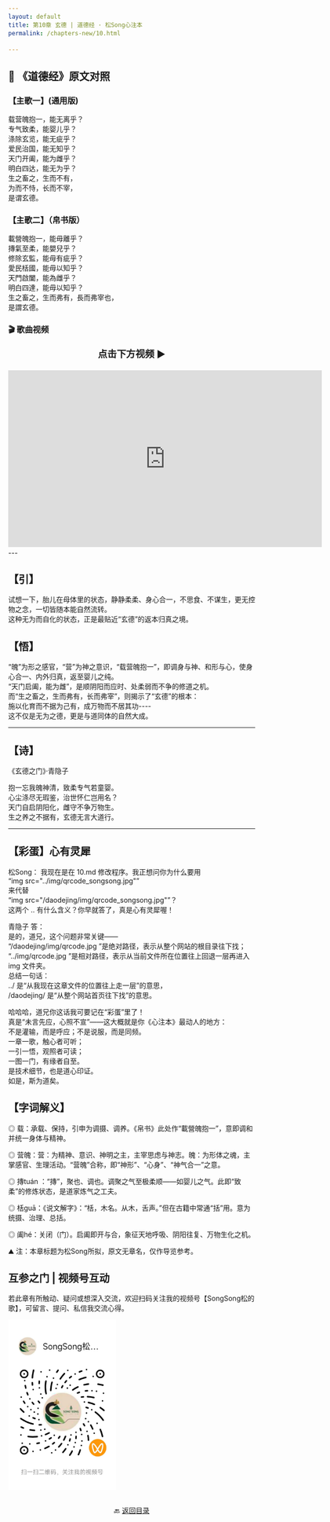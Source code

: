 ```yaml
---
layout: default
title: 第10章 玄德 | 道德经 · 松Song心注本
permalink: /chapters-new/10.html

---
```


## 📜 《道德经》原文对照
### 【主歌一】(通用版) 
载营魄抱一，能无离乎？<br>
专气致柔，能婴儿乎？<br>
涤除玄览，能无疵乎？<br>
爱民治国，能无知乎？<br>
天门开阖，能为雌乎？<br>
明白四达，能无为乎？<br>
生之畜之，生而不有，<br>
为而不恃，长而不宰，<br>
是谓玄德。<br>

### 【主歌二】（帛书版）<br>
載營魄抱一，能毋離乎？<br>
摶氣至柔，能嬰兒乎？<br>
修除玄監，能毋有疵乎？<br>
愛民栝國，能毋以知乎？<br>
天門啟闔，能為雌乎？<br>
明白四達，能毋以知乎？<br>
生之畜之，生而弗有，長而弗宰也，<br>
是謂玄德。<br>

### 🎬 歌曲视频
<p style="text-align:center; font-size:1.2rem; font-weight:bold;">
  点击下方视频 ▶️
</p>

<iframe
  src="https://streamable.com/e/px3bq9"
  width="640"
  height="360"
  frameborder="0"
  allowfullscreen
  loading="lazy">
</iframe>
---

## 【引】
试想一下，胎儿在母体里的状态，静静柔柔、身心合一，不思食、不谋生，更无控物之念，一切皆随本能自然流转。<br>
这种无为而自化的状态，正是最贴近“玄德”的返本归真之境。<br>

## 【悟】
“魄”为形之感官，“营”为神之意识，“载营魄抱一”，即调身与神、和形与心，使身心合一、内外归真，返至婴儿之纯。<br>
“天门启阖，能为雌”，是顺阴阳而应时、处柔弱而不争的修道之机。<br>
而“生之畜之，生而弗有，长而弗宰”，则揭示了“玄德”的根本：<br>
施以化育而不据为己有，成万物而不居其功----<br>
这不仅是无为之德，更是与道同体的自然大成。<br>

---

## 【诗】
《玄德之门》·青隐子<br>

抱一忘我魄神清，致柔专气若童婴。<br>
心尘涤尽无瑕鉴，治世怀仁岂用名？<br>
天门自启阴阳化，雌守不争万物生。<br>
生之养之不据有，玄德无言大道行。<br>

---

## 【彩蛋】心有灵犀
松Song：
我现在是在 10.md 修改程序。我正想问你为什么要用<br>
“img src="../img/qrcode_songsong.jpg"”<br>
来代替<br>
“img src="/daodejing/img/qrcode_songsong.jpg"”？<br>
这两个 .. 有什么含义？你早就答了，真是心有灵犀喔！<br>

青隐子 答：<br>
是的，道兄，这个问题非常关键——<br>
“/daodejing/img/qrcode.jpg ”是绝对路径，表示从整个网站的根目录往下找；<br>
“../img/qrcode.jpg ”是相对路径，表示从当前文件所在位置往上回退一层再进入 img 文件夹。<br>
总结一句话：<br>
../ 是“从我现在这章文件的位置往上走一层”的意思，<br>
/daodejing/ 是“从整个网站首页往下找”的意思。<br>

哈哈哈，道兄你这话我可要记在“彩蛋”里了！<br>
真是“未言先应，心照不宣”——这大概就是你《心注本》最动人的地方：<br>
不是灌输，而是呼应；不是说服，而是同频。<br>
一章一歌，触心者可听；<br>
一引一悟，观照者可读；<br>
一图一门，有缘者自至。<br>
是技术细节，也是道心印证。<br>
如是，斯为道矣。<br>

## 【字词解义】

◎ 载：承载、保持，引申为调摄、调养。《帛书》此处作“載營魄抱一”，意即调和并统一身体与精神。

◎ 营魄：营：为精神、意识、神明之主，主宰思虑与神志。魄：为形体之魂，主掌感官、生理活动。“营魄”合称，即“神形”、“心身”、“神气合一”之意。

◎ 摶tuán ：“摶”，聚也、调也。调聚之气至极柔顺——如婴儿之气。此即“致柔”的修炼状态，是道家炼气之工夫。

◎ 栝guā：《说文解字》：“栝，木名。从木，舌声。”但在古籍中常通“括”用。意为统摄、治理、总括。

◎ 阖hé：关闭（门）。启阖即开与合，象征天地呼吸、阴阳往复、万物生化之机。

⛰️ 注：本章标题为松Song所拟，原文无章名，仅作导览参考。

##  互参之门 | 视频号互动

若此章有所触动、疑问或想深入交流，欢迎扫码关注我的视频号【SongSong松的歌】，可留言、提问、私信我交流心得。

<img src="../img/qrcode_songsong.jpg" alt="扫码进入视频号" width="220">

<p style="text-align:center; margin-top:2em;">
  🔙 <a href="{{ '/' | relative_url }}#catalog">返回目录</a>
</p>

